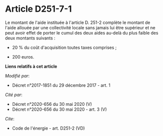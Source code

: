 # Article D251-7-1

Le montant de l'aide instituée à l'article D. 251-2 complète le montant de l'aide allouée par une collectivité locale sans
jamais lui être supérieur et ne peut avoir effet de porter le cumul des deux aides au-delà du plus faible des deux montants
suivants :

- 20 % du coût d'acquisition toutes taxes comprises ;

- 200 euros.

**Liens relatifs à cet article**

_Modifié par_:

  - Décret n°2017-1851 du 29 décembre 2017 - art. 1

_Cité par_:

  - Décret n°2020-656 du 30 mai 2020 (V)
  - Décret n°2020-656 du 30 mai 2020 - art. 3 (V)

_Cite_:

  - Code de l'énergie - art. D251-2 (VD)
